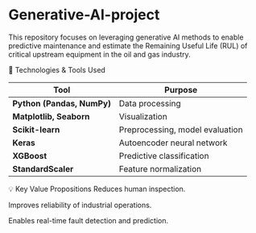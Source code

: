 # Generative-AI-project
This repository focuses on leveraging generative AI methods to enable predictive maintenance and estimate the Remaining Useful Life (RUL) of critical upstream equipment in the oil and gas industry. 

🧠 Technologies & Tools Used

| Tool                       | Purpose                         |
| -------------------------- | ------------------------------- |
| **Python (Pandas, NumPy)** | Data processing                 |
| **Matplotlib, Seaborn**    | Visualization                   |
| **Scikit-learn**           | Preprocessing, model evaluation |
| **Keras**                  | Autoencoder neural network      |
| **XGBoost**                | Predictive classification       |
| **StandardScaler**         | Feature normalization           |

💡 Key Value Propositions
Reduces human inspection.

Improves reliability of industrial operations.

Enables real-time fault detection and prediction.